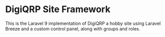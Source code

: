 # DigiQRP Site Framework

This is the Laravel 9 implementation of DigiQRP a hobby site using Laravel Breeze 
and a custom control panel, along with groups and roles.

